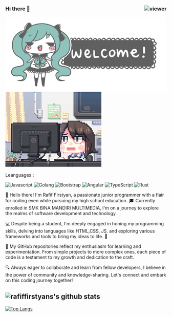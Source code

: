 ### Hi there 👋 <img align="right" src="https://komarev.com/ghpvc/?username=rafiffirstyans&style=for-the-badge" alt="viewer" />

![Header Image](./R.gif)
![Header Image align ](./yes.gif)


<p>
    Leanguages :
</p>

<p> 

   <img alt="Javascript" src="https://img.shields.io/badge/javascript%20-%23323330.svg?&style=for-the-badge&logo=javascript&logoColor=%23F7DF1E" />
     <img alt="Golang" src="https://img.shields.io/badge/-Go-45b8d8?style=for-the-badge&logo=go&logoColor=white" />
     <img alt="Bootstrap" src="https://img.shields.io/badge/bootstrap%20-%23563D7C.svg?&style=for-the-badge&logo=bootstrap&logoColor=white"/>
       <img alt="Angular" src="https://img.shields.io/badge/-Angular-3500ff?style=for-the-badge&logo=angular&logoColor=red" />
  <img alt="TypeScript" src="https://img.shields.io/badge/-TypeScript-007ACC?style=for-the-badge&logo=typescript&logoColor=white" />
  <img alt="Rust" src="https://img.shields.io/badge/-Rust-e6de20?style=for-the-badge&logo=rust&logoColor=black" />




</p>

👋 Hello there! I'm Rafif Firstyan, a passionate junior programmer with a flair for coding even while pursuing my high school education. 🎓 Currently enrolled in SMK BINA MANDIRI MULTIMEDIA, I'm on a journey to explore the realms of software development and technology.

💻 Despite being a student, I'm deeply engaged in honing my programming skills, delving into languages like HTML,CSS, JS. and exploring various frameworks and tools to bring my ideas to life. 🚀

🌟 My GitHub repositories reflect my enthusiasm for learning and experimentation. From simple projects to more complex ones, each piece of code is a testament to my growth and dedication to the craft.

🔍 Always eager to collaborate and learn from fellow developers, I believe in the power of community and knowledge-sharing. Let's connect and embark on this coding journey together!


![rafiffirstyans's github stats](https://github-readme-stats.vercel.app/api?username=rafiffirstyans&count_private=true&show_icons=true&theme=react)
------
[![Top Langs](https://github-readme-stats.vercel.app/api/top-langs/?username=rafiffirstyans)](https://github.com/rafiffirstyans/github-readme-stats)